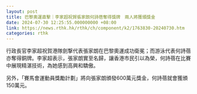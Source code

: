 ```yaml
---
layout: post
title: 巴黎奧運直擊｜李家超祝賀張家朗何詩蓓奪得獎牌　兩人將獲頒獎金
date: 2024-07-30 12:25:55.000000000 +08:00
link: https://news.rthk.hk/rthk/ch/component/k2/1763830-20240730.htm
categories: rthk
---
```


行政長官李家超祝賀港隊劍撃代表張家朗在巴黎奧運成功衛冕；而游泳代表何詩蓓亦奪得銅牌。李家超表示，張家朗實至名歸，讓香港市民引以為榮，何詩蓓在比賽中展現精湛技術，為她感到高興和驕傲。

另外，「賽馬會運動員獎勵計劃」將向張家朗頒發600萬元獎金，何詩蓓就會獲頒150萬元。

